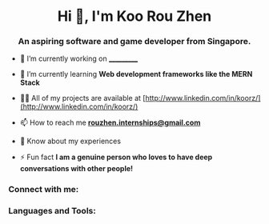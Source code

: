 <h1 align="center">Hi 👋, I'm Koo Rou Zhen</h1>
<h3 align="center">An aspiring software and game developer from Singapore.</h3>


- 🔭 I’m currently working on [_________](https://github.com/XavierTann/Cozy-Quest)

- 🌱 I’m currently learning **Web development frameworks like the MERN Stack**

- 👨‍💻 All of my projects are available at [http://www.linkedin.com/in/koorz/](http://www.linkedin.com/in/koorz/)

- 📫 How to reach me **rouzhen.internships@gmail.com**

- 📄 Know about my experiences 

- ⚡ Fun fact **I am a genuine person who loves to have deep conversations with other people!**

<h3 align="left">Connect with me:</h3>
<p align="left">
</p>

<h3 align="left">Languages and Tools:</h3>
